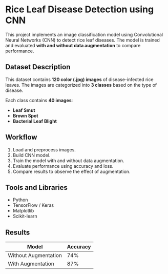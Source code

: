 # Rice Leaf Disease Detection using CNN
This project implements an image classification model using Convolutional Neural Networks (CNN) to detect rice leaf diseases. The model is trained and evaluated **with and without data augmentation** to compare performance.

## Dataset Description

This dataset contains **120 color (.jpg) images** of disease-infected rice leaves. The images are categorized into **3 classes** based on the type of disease.

Each class contains **40 images**:
- **Leaf Smut**
- **Brown Spot**
- **Bacterial Leaf Blight**

## Workflow

1. Load and preprocess images.
2. Build CNN model.
3. Train the model with and without data augmentation.
4. Evaluate performance using accuracy and loss.
5. Compare results to observe the effect of augmentation.

## Tools and Libraries

- Python
- TensorFlow / Keras
- Matplotlib
- Scikit-learn

## Results

| Model                  | Accuracy |
|-----------------------|----------|
| Without Augmentation  |  74%     |
| With Augmentation     |  87%     |
